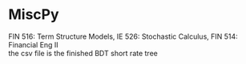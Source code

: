 # MiscPy
FIN 516: Term Structure Models, IE 526: Stochastic Calculus, FIN 514: Financial Eng II  
the csv file is the finished BDT short rate tree

